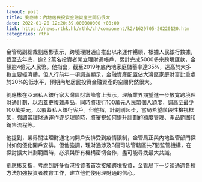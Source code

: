 ```yaml
---
layout: post
title: 劉應彬：內地居民投資金融資產空間仍很大
date: 2022-01-20 12:20:39.000000000 +08:00
link: https://news.rthk.hk/rthk/ch/component/k2/1629705-20220120.htm
categories: rthk
---
```


金管局副總裁劉應彬表示，跨境理財通自推出以來運作暢順，根據人民銀行數據，截至去年底，逾2.2萬名投資者開立理財通帳戶，累計完成5000多宗跨境匯款，金額逾4億元人民幣。他指出，截至2019年底內地家庭儲蓄率達35%，遠高於大多數主要經濟體，但人行前年一項調查顯示，金融資產配置佔大灣區家庭財富比重處於20%的低水平，預期內地居民投資金融資產的空間仍然很大。

劉應彬在亞洲私人銀行家大灣區財富峰會上表示，理解業界期望進一步放寬跨境理財通計劃，以涵蓋更複雜產品，同時將現行100萬元人民幣個人額度，調高至最少100萬美元，以覆蓋私人銀行客戶。但他指，計劃剛起步，當局希望階段性檢視框架，強調當理財通運作逐步理順時，將審視如何提升計劃的額度管理、產品範圍和銷售流程等。

他提到，業界關注理財通北向開戶安排受到疫情限制，金管局正與內地監管部門探討如何優化開戶安排。但他強調，理財通涉及3個司法管轄區共7間監管機構，在探討擴大計劃範圍時，必須與所有機構密切合作，盡可能尋找最大共識。

劉應彬又指，考慮到許多香港投資者首次接觸跨境投資，金管局下一步須通過各種方法加強投資者教育工作，建立他們使用理財通的信心。
